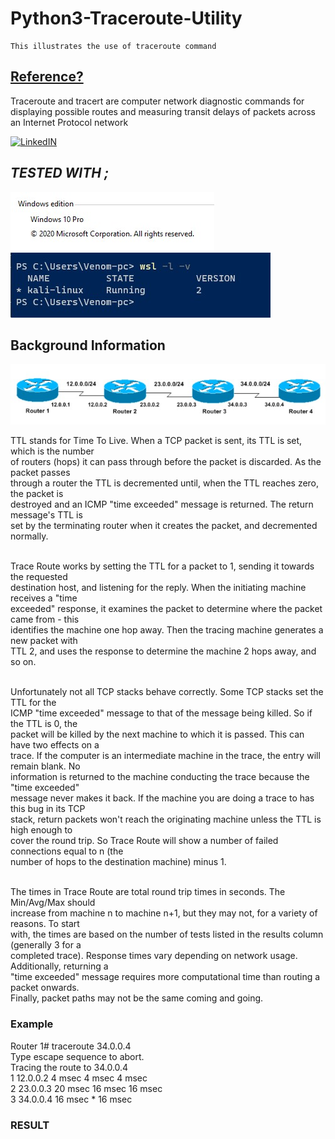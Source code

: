 # Python3-Traceroute-Utility
    This illustrates the use of traceroute command

## [Reference?](https://www.cisco.com/c/en/us/support/docs/ios-nx-os-software/ios-software-releases-121-mainline/12778-ping-traceroute.html)
   
   Traceroute and tracert are computer network diagnostic commands for displaying possible routes and 
   measuring transit delays of packets across an Internet Protocol network


[![LinkedIN](https://img.shields.io/badge/LinkedIn-0077B5?style=for-the-badge&logo=linkedin&logoColor=white)](https://www.linkedin.com/in/jadhusan24/)

## _TESTED WITH ;_

![WinVer](./Screenshots/1.JPG) ![WinVer](./Screenshots/2.JPG)

## Background Information

![WinVer](./Screenshots/bg.jpg)

TTL stands for Time To Live. When a TCP packet is sent, its TTL is set, which is the number   <br />
of routers (hops) it can pass through before the packet is discarded. As the packet passes    <br />
through a router the TTL is decremented until, when the TTL reaches zero, the packet is       <br />
destroyed and an ICMP "time exceeded" message is returned. The return message's TTL is        <br />
set by the terminating router when it creates the packet, and decremented normally.           <br />
<br/>

Trace Route works by setting the TTL for a packet to 1, sending it towards the requested      <br />
destination host, and listening for the reply. When the initiating machine receives a "time   <br />
exceeded" response, it examines the packet to determine where the packet came from - this     <br />
identifies the machine one hop away. Then the tracing machine generates a new packet with     <br />
TTL 2, and uses the response to determine the machine 2 hops away, and so on.                 <br />
<br/>

Unfortunately not all TCP stacks behave correctly. Some TCP stacks set the TTL for the        <br />
ICMP "time exceeded" message to that of the message being killed. So if the TTL is 0, the     <br />
packet will be killed by the next machine to which it is passed. This can have two effects on a   <br />
trace. If the computer is an intermediate machine in the trace, the entry will remain blank. No   <br />
information is returned to the machine conducting the trace because the "time exceeded"           <br />
message never makes it back. If the machine you are doing a trace to has this bug in its TCP      <br />
stack, return packets won't reach the originating machine unless the TTL is high enough to        <br />
cover the round trip. So Trace Route will show a number of failed connections equal to n (the     <br />
number of hops to the destination machine) minus 1.                                               <br />
<br/>

The times in Trace Route are total round trip times in seconds. The Min/Avg/Max should            <br />
increase from machine n to machine n+1, but they may not, for a variety of reasons. To start      <br />
with, the times are based on the number of tests listed in the results column (generally 3 for a   <br />
completed trace). Response times vary depending on network usage. Additionally, returning a       <br />
"time exceeded" message requires more computational time than routing a packet onwards.           <br />
Finally, packet paths may not be the same coming and going.                                       <br />

### Example                           

Router 1# traceroute 34.0.0.4 <br/>
Type escape sequence to abort.  <br/>
Tracing the route to 34.0.0.4   <br/>
 1 12.0.0.2 4 msec 4 msec 4 msec    <br/>
 2 23.0.0.3 20 msec 16 msec 16 msec <br/>
 3 34.0.0.4 16 msec * 16 msec   <br/>

### RESULT
